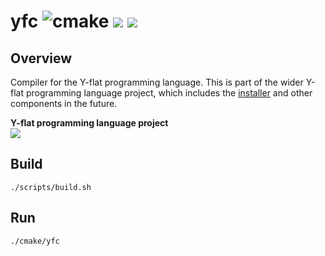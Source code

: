 # yfc ![cmake](https://img.shields.io/github/workflow/status/adamhutchings/yfc/cmake) <img src="https://img.shields.io/tokei/lines/github/adamhutchings/yfc"> <img src="https://img.shields.io/github/languages/code-size/adamhutchings/yfc">

## Overview
Compiler for the Y-flat programming language. This is part of the wider Y-flat
programming language project, which includes the [installer](https://github.com/jakeroggenbuck/yfin)
and other components in the future.

**Y-flat programming language project** <br/>
[<img src="https://img.shields.io/discord/922177071290134628?label=Discord&logo=discord&logoColor=white&color=red">](https://discord.gg/yMsQ4qcZ9J)

## Build
```
./scripts/build.sh
```

## Run
```
./cmake/yfc
```

